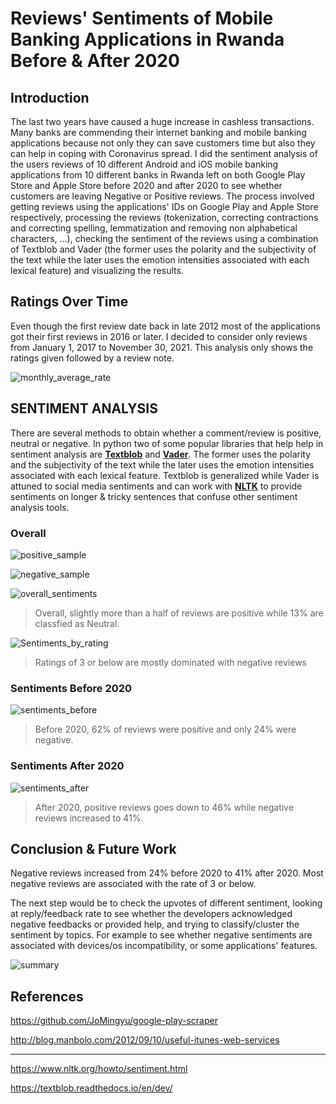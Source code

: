 # Reviews' Sentiments of Mobile Banking Applications in Rwanda Before & After 2020

## Introduction

The last two years have caused a huge increase in cashless transactions. Many banks are commending their internet banking and mobile banking applications because not only they can save customers time but also they can help in coping with Coronavirus spread. I did the sentiment analysis of the users reviews of 10 different Android and iOS mobile banking applications from 10 different banks in Rwanda left on both Google Play Store and Apple Store before 2020 and after 2020 to see whether customers are leaving Negative or Positive reviews. The process involved getting reviews using the applications' IDs on Google Play and Apple Store respectively, processing the reviews (tokenization, correcting contractions and correcting spelling, lemmatization and removing non alphabetical characters, ...), checking the sentiment of the reviews using a combination of Textblob and Vader (the former uses the polarity and the subjectivity of the text while the later uses the emotion intensities associated with each lexical feature) and visualizing the results. 

## Ratings Over Time

Even though the first review date back in late 2012 most of the applications got their first reviews in 2016 or later. I decided to consider only reviews from January 1, 2017 to November 30, 2021. This analysis only shows the ratings given followed by a review note.

![monthly_average_rate](monthly_average_rate.png)

## SENTIMENT ANALYSIS

There are several methods to obtain whether a comment/review is positive, neutral or negative. In python two of some popular libraries that help help in sentiment analysis are [**Textblob**](https://textblob.readthedocs.io/en/dev/) and [**Vader**](https://github.com/cjhutto/vaderSentiment). The former uses the polarity and the subjectivity of the text while the later uses the emotion intensities associated with each lexical feature. Textblob is generalized while Vader is attuned to social media sentiments and can work with [**NLTK**](https://github.com/cjhutto/vaderSentiment) to provide sentiments on longer & tricky sentences that confuse other sentiment analysis tools.

### Overall

![positive_sample](positive_sample.png)

![negative_sample](negative_sample.png)

![overall_sentiments](overall_sentiments.png)

> Overall, slightly more than a half of reviews are positive while 13% are classfied as Neutral.

![Sentiments_by_rating](sentiments_by_rate.png)

> Ratings of 3 or below are mostly dominated with negative reviews

### Sentiments Before 2020

![sentiments_before](sentiments_before.png)

> Before 2020, 62% of reviews were positive and only 24% were negative.

### Sentiments After 2020

![sentiments_after](sentiments_after.png)

> After 2020, positive reviews goes down to 46% while negative reviews increased to 41%.

## Conclusion & Future Work

Negative reviews increased from 24% before 2020 to 41% after 2020. Most negative reviews are associated with the rate of 3 or below.

The next step would be to check the upvotes of different sentiment, looking at reply/feedback rate to see whether the developers acknowledged negative feedbacks or provided help, and trying to classify/cluster the sentiment by topics. For example to see whether negative sentiments are associated with devices/os incompatibility, or some applications' features.

![summary](summary.png)

## References

https://github.com/JoMingyu/google-play-scraper

http://blog.manbolo.com/2012/09/10/useful-itunes-web-services

---
https://www.nltk.org/howto/sentiment.html

https://textblob.readthedocs.io/en/dev/
